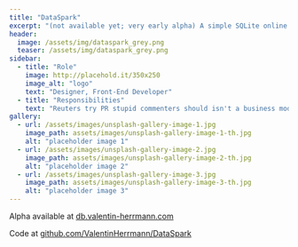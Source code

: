```yaml
---
title: "DataSpark"
excerpt: "(not available yet; very early alpha) A simple SQLite online software aiming to provide a framework for database projects in K-12."
header:
  image: /assets/img/dataspark_grey.png
  teaser: /assets/img/dataspark_grey.png
sidebar:
  - title: "Role"
    image: http://placehold.it/350x250
    image_alt: "logo"
    text: "Designer, Front-End Developer"
  - title: "Responsibilities"
    text: "Reuters try PR stupid commenters should isn't a business model"
gallery:
  - url: /assets/images/unsplash-gallery-image-1.jpg
    image_path: assets/images/unsplash-gallery-image-1-th.jpg
    alt: "placeholder image 1"
  - url: /assets/images/unsplash-gallery-image-2.jpg
    image_path: assets/images/unsplash-gallery-image-2-th.jpg
    alt: "placeholder image 2"
  - url: /assets/images/unsplash-gallery-image-3.jpg
    image_path: assets/images/unsplash-gallery-image-3-th.jpg
    alt: "placeholder image 3"
---
```


Alpha available at [db.valentin-herrmann.com](https://db.valentin-herrmann.com)

Code at
[github.com/ValentinHerrmann/DataSpark](https://github.com/ValentinHerrmann/DataSpark)
